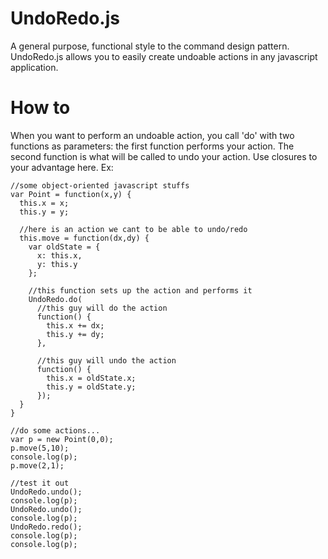 UndoRedo.js
===========

A general purpose, functional style to the command design pattern.  
UndoRedo.js allows you to easily create undoable actions in any javascript application.

How to
===
When you want to perform an undoable action, you call 'do' with two functions as parameters:
the first function performs your action.  The second function is what will be called to undo
your action.  Use closures to your advantage here.  Ex:

    //some object-oriented javascript stuffs
    var Point = function(x,y) {
      this.x = x;
      this.y = y;
      
      //here is an action we cant to be able to undo/redo
      this.move = function(dx,dy) {
        var oldState = {
          x: this.x,
          y: this.y
        };
        
        //this function sets up the action and performs it
        UndoRedo.do( 
          //this guy will do the action
          function() {
            this.x += dx;
            this.y += dy;
          }, 
          
          //this guy will undo the action
          function() {
            this.x = oldState.x;
            this.y = oldState.y;
          });
      }
    }
    
    //do some actions...
    var p = new Point(0,0);
    p.move(5,10);
    console.log(p);
    p.move(2,1);
    
    //test it out
    UndoRedo.undo();
    console.log(p);
    UndoRedo.undo();
    console.log(p);
    UndoRedo.redo();
    console.log(p);
    console.log(p);

